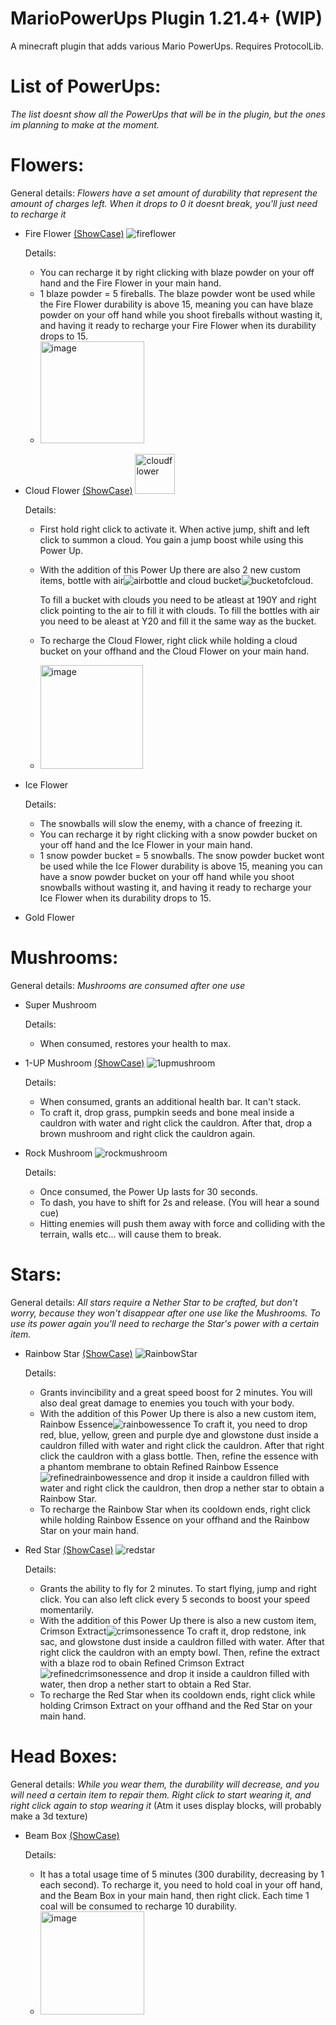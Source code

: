 # MarioPowerUps Plugin 1.21.4+ (WIP)
A minecraft plugin that adds various Mario PowerUps. Requires ProtocolLib.

# List of PowerUps:

_The list doesnt show all the PowerUps that will be in the plugin, but the ones im planning to make at the moment._


# Flowers:
General details:
_Flowers have a set amount of durability that represent the amount of charges left. When it drops to 0 it doesnt break, you'll just need to recharge it_

- Fire Flower 
   [(ShowCase)](https://youtu.be/_Bd3sv9p_Tk) ![fireflower](https://github.com/user-attachments/assets/fcb61598-31a8-4704-af48-318e427eb259)

  Details:
  
     - You can recharge it by right clicking with blaze powder on your off hand and the Fire Flower in your main hand.
     - 1 blaze powder = 5 fireballs. The blaze powder wont be used while the Fire Flower durability is above 15, meaning
      you can have blaze powder on your off hand while you shoot fireballs without wasting it, and having it ready to recharge
      your Fire Flower when its durability drops to 15.
     - <img width="166" height="163" alt="image" src="https://github.com/user-attachments/assets/e8104776-2e0a-458e-b0fd-3b1ace10723a" />

      
- Cloud Flower  [(ShowCase)](https://youtu.be/QSV8TEy8QVc) <img width="64" height="64" alt="cloudflower" src="https://github.com/user-attachments/assets/eaef7f2f-6754-4fc8-b2d9-ec553016787e" />


  Details:


  - First hold right click to activate it. When active jump, shift and left click to summon a cloud. You gain a jump boost while using this Power Up.
  - With the addition of this Power Up there are also 2 new custom items, bottle with air![airbottle](https://github.com/user-attachments/assets/6fd341f8-15a5-448a-930c-64d19217e2eb)
 and cloud bucket![bucketofcloud](https://github.com/user-attachments/assets/3a72276c-c513-4405-9f2d-517b381dbd9a).

    To fill a bucket with clouds you need to be atleast at 190Y and right click pointing to the air to fill it with clouds.
    To fill the bottles with air you need to be aleast at Y20 and fill it the same way as the bucket.
  - To recharge the Cloud Flower, right click while holding a cloud bucket on your offhand and the Cloud Flower on your main hand.
  - <img width="164" height="166" alt="image" src="https://github.com/user-attachments/assets/e70a1c19-33f9-4ea4-b4b3-3753130e2e27" />

       
- Ice Flower 

  Details:
  
     - The snowballs will slow the enemy, with a chance of freezing it.
     - You can recharge it by right clicking with a snow powder bucket on your off hand and the Ice Flower in your main hand.
     - 1 snow powder bucket = 5 snowballs. The snow powder bucket  wont be used while the Ice Flower durability is above 15, meaning
      you can have a snow powder bucket on your off hand while you shoot snowballs without wasting it, and having it ready to recharge
      your Ice Flower when its durability drops to 15.

- Gold Flower 


# Mushrooms:
General details:
_Mushrooms are consumed after one use_

- Super Mushroom 

  Details:

  - When consumed, restores your health to max.
    
- 1-UP Mushroom [(ShowCase)](https://youtu.be/Ehf0W8lpP9k) ![1upmushroom](https://github.com/user-attachments/assets/e261477f-f49c-4179-94ec-b9c321a6c57a)


  
  Details:

  - When consumed, grants an additional health bar. It can't stack.
  - To craft it, drop grass, pumpkin seeds and bone meal inside a cauldron with water and right click the cauldron. After that, drop a brown mushroom and right click the cauldron again.
    
- Rock Mushroom ![rockmushroom](https://github.com/user-attachments/assets/bd69358b-937c-401a-8f81-7a39a93ba720)

  
  Details:

  - Once consumed, the Power Up lasts for 30 seconds.
  - To dash, you have to shift for 2s and release. (You will hear a sound cue)
  - Hitting enemies will push them away with force and colliding with the terrain, walls etc... will cause them to break.
 

# Stars:
General details:
_All stars require a Nether Star to be crafted, but don't worry, because they won't disappear after one use like the Mushrooms. To use its power again you'll need to recharge the Star's power with a certain item._

   - Rainbow Star  [(ShowCase)](https://youtu.be/AlnyXKROF-E?si=yXnEzbX5hTV18JmE) ![RainbowStar](https://github.com/user-attachments/assets/ef4f7682-2464-4b4d-9562-0337490d5e12)


     Details:

     - Grants invincibility and a great speed boost for 2 minutes. You will also deal great damage to enemies you touch with your body.
     - With the addition of this Power Up there is also a new custom item, Rainbow Essence![rainbowessence](https://github.com/user-attachments/assets/a598dff3-aa1c-44e4-8617-9d821f976385)
       To craft it, you need to drop red, blue, yellow, green and purple dye and glowstone dust inside a cauldron filled with water and right click the cauldron.
       After that right click the cauldron with a glass bottle.
       Then, refine the essence with a phantom membrane to obtain Refined Rainbow Essence ![refinedrainbowessence](https://github.com/user-attachments/assets/5befcc3b-8051-4978-837d-6b2818c3b69d)
       and drop it inside a cauldron filled with water and right click the cauldron, then drop a nether star to obtain a Rainbow Star.
     - To recharge the Rainbow Star when its cooldown ends, right click while holding Rainbow Essence on your offhand and the Rainbow Star on your main hand.

       
   - Red Star   [(ShowCase)](https://youtu.be/TxubfPyeWLw?si=j9JwjPzW7Zs6VIhL) ![redstar](https://github.com/user-attachments/assets/fc4062a9-d1a5-40ef-ae1a-bec4994bf66c)


     Details:

     - Grants the ability to fly for 2 minutes. To start flying, jump and right click. You can also left click every 5 seconds to boost your speed momentarily.
     - With the addition of this Power Up there is also a new custom item, Crimson Extract![crimsonessence](https://github.com/user-attachments/assets/34b59ae4-0074-4b9f-95a6-4f730a5de040)
       To craft it, drop redstone, ink sac, and glowstone dust inside a cauldron filled with water. After that right click the cauldron with an empty bowl.
       Then, refine the extract with a blaze rod to obain Refined Crimson Extract ![refinedcrimsonessence](https://github.com/user-attachments/assets/c0acd9ab-3ad4-40e4-8e33-e7de44a885bb)
       and drop it inside a cauldron filled with water, then drop a nether start to obtain a Red Star.
     - To recharge the Red Star when its cooldown ends, right click while holding Crimson Extract on your offhand and the Red Star on your main hand.

# Head Boxes:
General details:
_While you wear them, the durability will decrease, and you will need a certain item to repair them. Right click to start wearing it, and right click again to stop wearing it_
(Atm it uses display blocks, will probably make a 3d texture)

   - Beam Box [(ShowCase)](https://youtu.be/O99mJIcfKQM)


     Details:

     - It has a total usage time of 5 minutes (300 durability, decreasing by 1 each second). To recharge it, you need to hold coal in your off hand, and the Beam Box in your main hand, then right click. Each time 1 coal will be consumed to recharge 10 durability.
     - <img width="166" height="165" alt="image" src="https://github.com/user-attachments/assets/0f6b60c2-5465-4c5b-aa99-60907ee35f72" />

